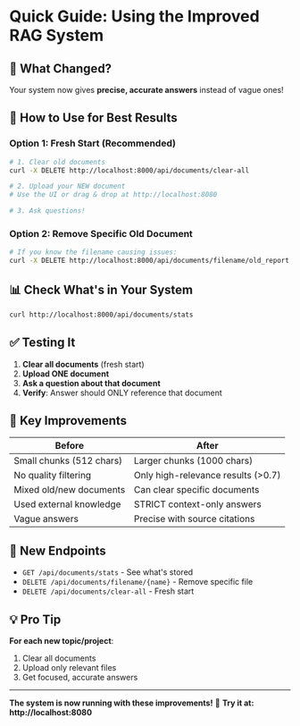 # Quick Guide: Using the Improved RAG System

## 🎯 What Changed?

Your system now gives **precise, accurate answers** instead of vague ones!

## 🚀 How to Use for Best Results

### Option 1: Fresh Start (Recommended)
```bash
# 1. Clear old documents
curl -X DELETE http://localhost:8000/api/documents/clear-all

# 2. Upload your NEW document
# Use the UI or drag & drop at http://localhost:8080

# 3. Ask questions!
```

### Option 2: Remove Specific Old Document
```bash
# If you know the filename causing issues:
curl -X DELETE http://localhost:8000/api/documents/filename/old_report.pdf
```

## 📊 Check What's in Your System
```bash
curl http://localhost:8000/api/documents/stats
```

## ✅ Testing It

1. **Clear all documents** (fresh start)
2. **Upload ONE document**
3. **Ask a question about that document**
4. **Verify**: Answer should ONLY reference that document

## 🎯 Key Improvements

| Before | After |
|--------|-------|
| Small chunks (512 chars) | Larger chunks (1000 chars) |
| No quality filtering | Only high-relevance results (>0.7) |
| Mixed old/new documents | Can clear specific documents |
| Used external knowledge | STRICT context-only answers |
| Vague answers | Precise with source citations |

## 🔧 New Endpoints

- `GET /api/documents/stats` - See what's stored
- `DELETE /api/documents/filename/{name}` - Remove specific file
- `DELETE /api/documents/clear-all` - Fresh start

## 💡 Pro Tip

**For each new topic/project**:
1. Clear all documents
2. Upload only relevant files
3. Get focused, accurate answers

---

**The system is now running with these improvements!** 🎉
**Try it at: http://localhost:8080**
